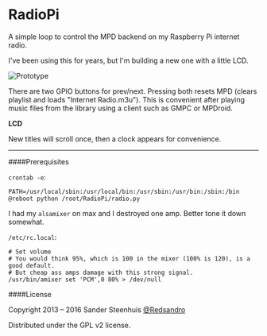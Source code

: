 RadioPi
=======
A simple loop to control the MPD backend on my Raspberry Pi internet radio.

I've been using this for years, but I'm building a new one with a little LCD.

![Prototype](https://raw.github.com/Redsandro/RadioPi/master/raspberry.jpg)

There are two GPIO buttons for prev/next. Pressing both resets MPD (clears playlist and loads "Internet Radio.m3u").
This is convenient after playing music files from the library using a client such as GMPC or MPDroid.

__LCD__

New titles will scroll once, then a clock appears for convenience.

---

####Prerequisites

`crontab -e`:

```
PATH=/usr/local/sbin:/usr/local/bin:/usr/sbin:/usr/bin:/sbin:/bin
@reboot python /root/RadioPi/radio.py
```

I had my `alsamixer` on max and I destroyed one amp. Better tone it down somewhat.

`/etc/rc.local`:

```
# Set volume
# You would think 95%, which is 100 in the mixer (100% is 120), is a good default.
# But cheap ass amps damage with this strong signal.
/usr/bin/amixer set 'PCM',0 80% > /dev/null
```

####License

Copyright 2013 – 2016 Sander Steenhuis [@Redsandro](https://twitter.com/Redsandro)

Distributed under the GPL v2 license.
